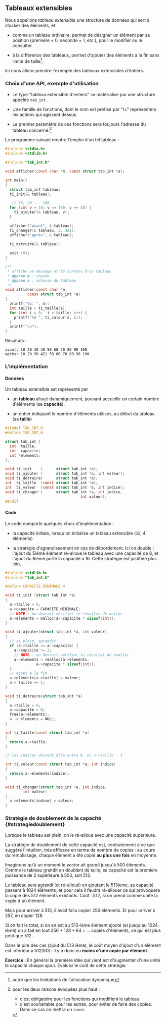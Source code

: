 ## Tableaux extensibles


Nous appellons *tableau extensible* une structure de données qui sert à
stocker des éléments, et

-   comme un tableau ordinaire, permet de désigner un élément par sa
    position (première = 0, seconde = 1, etc.), pour le modifier ou le
    consulter.

-   à la différence des tableaux, permet d'ajouter des éléments à la fin
    sans limite de taille[^21].

Ici nous allons prendre l'exemple des tableaux extensibles d'entiers.

### Choix d'une API, exemple d'utilisation

-   Le type "tableau extensible d'entiers" se matérialise par une
    structure appelée `tab_int`.

-   Une famille de fonctions, dont le nom est préfixé par "`ti`"
    représentera les actions qui agissent dessus.

-   Le premier paramètre de ces fonctions sera toujours l'adresse du
    tableau concerné.[^22]

Le programme suivant montre l'emploi d'un tel tableau :

~~~C
#include <stdio.h>
#include <stdlib.h>

#include "tab_int.h"

void afficher(const char *m, const struct tab_int *a);

int main()
{
  struct tab_int tableau;
  ti_init(& tableau);

   // 10, 20 ... 100
  for (int v = 10; v <= 100; v += 10) { 
    ti_ajouter(& tableau, v);
  }

  afficher("avant", & tableau);
  ti_changer(& tableau, 3, 421);
  afficher("après", & tableau);

  ti_detruire(& tableau);
  
  exit (0);
}

/**
 * affiche un message et le contenu d'un tableau
 * @param m : chaine
 * @param a : adresse du tableau
 */
void afficher(const char *m,
	      const struct tab_int *a)
{
  printf("%s: ", m);
  int taille = ti_taille(a);
  for (int i = 0;  i < taille; i++) {
    printf("%d ", ti_valeur(a, i));
  }
  printf("\n");
}
~~~

Résultats :

    avant: 10 20 30 40 50 60 70 80 90 100 
    après: 10 20 30 421 50 60 70 80 90 100 

### L'implémentation


#### Données

Un tableau extensible est représenté par

-   un **tableau** alloué dynamiquement, pouvant accueillir un certain
    nombre d'éléments (sa **capacité**),

-   un entier indiquant le nombre d'éléments utilisés, au début du
    tableau (sa **taille**)

~~~C
#ifndef TAB_INT_H
#define TAB_INT_H

struct tab_int {
  int  taille;
  int  capacite;
  int *elements;
};

void ti_init    (      struct tab_int *a);          
void ti_ajouter (      struct tab_int *a, int valeur);
void ti_detruire(      struct tab_int *a);
int  ti_taille  (const struct tab_int *a); 
int  ti_valeur  (const struct tab_int *a, int indice);
void ti_changer (      struct tab_int *a, int indice,
		                          int valeur);
#endif
~~~

#### Code

Le code comporte quelques choix d'implémentation :

-   la capacité initiale, lorsqu'on initialise un tableau extensible
    (ici, 4 éléments)

-   la stratégie d'agrandissement en cas de débordement. Ici on double :
    l'ajout du 5ième élément ré-alloue le tableau avec une capacité de 8,
    et l'ajout du 8ième porte la capacité à 16. Cette stratégie est
    justifiée plus loin.

~~~C
#include <stdlib.h>
#include "tab_int.h"

#define CAPACITE_MINIMALE 4

void ti_init (struct tab_int *a)
{
  a->taille = 0;
  a->capacite = CAPACITE_MINIMALE;
  // NOTE : on devrait vérifier le résultat de malloc
  a->elements = malloc(a->capacite * sizeof(int));
}

void ti_ajouter(struct tab_int *a, int valeur)
{
  // si plein, agrandir
  if (a->taille == a->capacite) {
    a->capacite *= 2;
    // NOTE : on devrait vérifier le résultat de realloc    
    a->elements = realloc(a->elements,
			  a->capacite * sizeof(int));
  }
  // ajout à la fin
  a->elements[a->taille] = valeur;
  a-> taille += 1;
}

void ti_detruire(struct tab_int *a)
{
  a->taille = 0;
  a->capacite = 0;
  free(a->elements);
  a -> elements = NULL;
}

int ti_taille(const struct tab_int *a) 
{
  return a->taille;
}

// les indices doivent être entre 0  et a->taille - 1

int ti_valeur(const struct tab_int *a, int indice)
{
  return a->elements[indice];
}

void ti_changer(struct tab_int *a, int indice,
		int valeur)
{
  a->elements[indice] = valeur;
}
~~~

### Stratégie de doublement de la capacité {#strategiedoublement}

Lorsque le tableau est plein, on le ré-alloue avec une capacité
supérieure.

La stratégie de doublement de cette capacité est, contrairement à ce que
suggère l'intuition, très efficace en terme de nombre de copies : au
cours du remplissage, chaque élément a été copié **au plus une fois** en
moyenne.

Imaginons qu'à un moment le *vector* ait grandi jusqu'à 500 éléments.
Comme le tableau grandit en doublant de taille, sa capacité est la
première puissance de 2 supérieure à 500, soit 512.

Le tableau sera agrandi (et ré-alloué) en ajoutant le 513ieme, sa
capacité passera à 1024 éléments, et pour cela il faudra ré-allouer ce
qui provoquera la copie des 512 éléments existants. Coût : 512, si on
prend comme unité la copie d'un élément.

Mais pour arriver à 513, il avait fallu copier 256 éléments. Et pour
arriver à 257, en copier 128.

Si on fait le total, si on en est au 513-ième élément ajouté (et
jusqu'au 1024-ième) on a fait en tout $256 + 128 + 64 + ...$ copies
d'éléments, ce qui est plus petit que 512.

Dans le pire des cas (ajout du 513 ième), le coût moyen d'ajout d'un
élément est inférieur à $512/513$ : il y a donc eu **moins d'une copie
par élément**.

**Exercice :** 
En général la première idée qui vient est d'augmenter d'une unité la
capacité chaque ajout. Évaluez le coût de cette stratégie.

[^21]: autre que les limitations de l'allocation dynamique

[^22]: pour les deux raisons évoquées plus haut :
    -   c'est obligatoire pour les fonctions qui modifient le tableau
    -   c'est souhaitable pour les autres, pour éviter de faire des
        copies. Dans ce cas on mettra un `const`.
